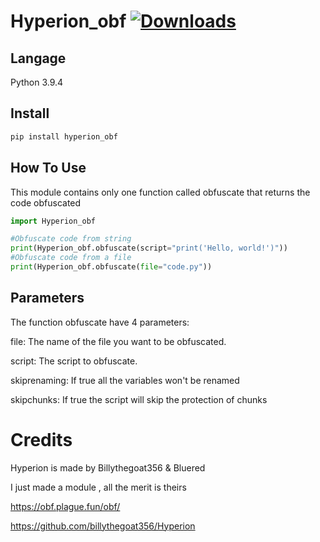 # Hyperion_obf [![Downloads](https://pepy.tech/badge/Hyperion_obf)](https://pypi.org/project/Hyperion_obf/)

## Langage

Python 3.9.4

## Install

```sh
pip install hyperion_obf
```

## How To Use

This module contains only one function called obfuscate that returns the code obfuscated

```python
import Hyperion_obf

#Obfuscate code from string
print(Hyperion_obf.obfuscate(script="print('Hello, world!')"))
#Obfuscate code from a file
print(Hyperion_obf.obfuscate(file="code.py"))
```

## Parameters

The function obfuscate have 4 parameters:

file: The name of the file you want to be obfuscated.

script: The script to obfuscate.

skiprenaming: If true all the variables won't be renamed

skipchunks: If true the script will skip the protection of chunks


# Credits

Hyperion is made by Billythegoat356 & Bluered

I just made a module , all the merit is theirs

https://obf.plague.fun/obf/

https://github.com/billythegoat356/Hyperion

